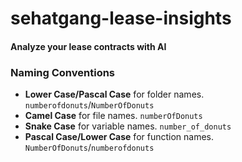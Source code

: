 # sehatgang-lease-insights
#### Analyze your lease contracts with AI

### Naming Conventions
- **Lower Case/Pascal Case** for folder names. `numberofdonuts`/`NumberOfDonuts`
- **Camel Case** for file names. `numberOfDonuts`
- **Snake Case** for variable names. `number_of_donuts`
- **Pascal Case/Lower Case** for function names. `NumberOfDonuts`/`numberofdonuts`

